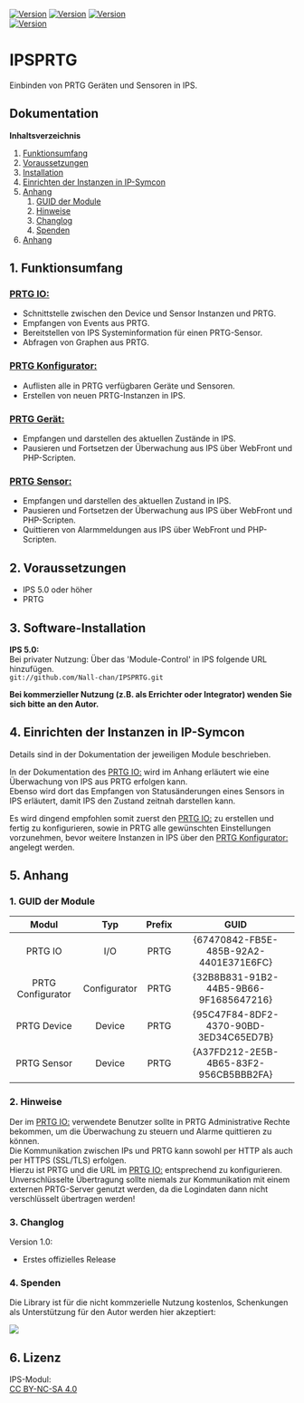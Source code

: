 [![Version](https://img.shields.io/badge/Symcon-PHPModul-red.svg)](https://www.symcon.de/service/dokumentation/entwicklerbereich/sdk-tools/sdk-php/)
[![Version](https://img.shields.io/badge/Modul%20Version-1.00-blue.svg)]()
[![Version](https://img.shields.io/badge/License-CC%20BY--NC--SA%204.0-green.svg)](https://creativecommons.org/licenses/by-nc-sa/4.0/)  
[![Version](https://img.shields.io/badge/Symcon%20Version-5.0%20%3E-green.svg)](https://www.symcon.de/forum/threads/37412-IP-Symcon-5-0-%28Testing%29)

# IPSPRTG 
Einbinden von PRTG Geräten und Sensoren in IPS.  

## Dokumentation

**Inhaltsverzeichnis**

1. [Funktionsumfang](#1-funktionsumfang)  
2. [Voraussetzungen](#2-voraussetzungen)  
3. [Installation](#3-installation)  
4. [Einrichten der Instanzen in IP-Symcon](#4-einrichten-der-instanzen-in-ip-symcon)
5. [Anhang](#5-anhang)  
    1. [GUID der Module](#1-guid-der-module)
    2. [Hinweise](#2-hinweise)
    3. [Changlog](#3-changlog)
    4. [Spenden](#4-spenden)
6. [Anhang](#6-anhang)  

## 1. Funktionsumfang

### [PRTG IO:](PRTGIO/)  

 - Schnittstelle zwischen den Device und Sensor Instanzen und PRTG.  
 - Empfangen von Events aus PRTG.  
 - Bereitstellen von IPS Systeminformation für einen PRTG-Sensor.  
 - Abfragen von Graphen aus PRTG.  

### [PRTG Konfigurator:](PRTGConfigurator/)  

 - Auflisten alle in PRTG verfügbaren Geräte und Sensoren.  
 - Erstellen von neuen PRTG-Instanzen in IPS.  

### [PRTG Gerät:](PRTGDevice/)  

 - Empfangen und darstellen des aktuellen Zustände in IPS.  
 - Pausieren und Fortsetzen der Überwachung aus IPS über WebFront und PHP-Scripten.  

### [PRTG Sensor:](PRTGSensor/)  

 - Empfangen und darstellen des aktuellen Zustand in IPS.  
 - Pausieren und Fortsetzen der Überwachung aus IPS über WebFront und PHP-Scripten.  
 - Quittieren von Alarmmeldungen aus IPS über WebFront und PHP-Scripten.  

## 2. Voraussetzungen

 - IPS 5.0 oder höher  
 - PRTG

## 3. Software-Installation

**IPS 5.0:**  
   Bei privater Nutzung: Über das 'Module-Control' in IPS folgende URL hinzufügen.  
    `git://github.com/Nall-chan/IPSPRTG.git`  

   **Bei kommerzieller Nutzung (z.B. als Errichter oder Integrator) wenden Sie sich bitte an den Autor.**  

## 4. Einrichten der Instanzen in IP-Symcon

Details sind in der Dokumentation der jeweiligen Module beschrieben.  

In der Dokumentation des [PRTG IO:](PRTGIO/) wird im Anhang erläutert wie eine Überwachung von IPS aus PRTG erfolgen kann.  
Ebenso wird dort das Empfangen von Statusänderungen eines Sensors in IPS erläutert, damit IPS den Zustand zeitnah darstellen kann.  

Es wird dingend empfohlen somit zuerst den [PRTG IO:](PRTGIO/) zu erstellen und fertig zu konfigurieren, sowie in PRTG alle gewünschten Einstellungen vorzunehmen, bevor weitere Instanzen in IPS über den [PRTG Konfigurator:](PRTGConfigurator/) angelegt werden.  


## 5. Anhang

###  1. GUID der Module

 
| Modul              | Typ          |Prefix  | GUID                                   |
| :----------------: | :----------: | :----: | :------------------------------------: |
| PRTG IO            | I/O          | PRTG   | {67470842-FB5E-485B-92A2-4401E371E6FC} |
| PRTG Configurator  | Configurator | PRTG   | {32B8B831-91B2-44B5-9B66-9F1685647216} |
| PRTG Device        | Device       | PRTG   | {95C47F84-8DF2-4370-90BD-3ED34C65ED7B} |
| PRTG Sensor        | Device       | PRTG   | {A37FD212-2E5B-4B65-83F2-956CB5BBB2FA} |


### 2. Hinweise  

Der im [PRTG IO:](PRTGIO/) verwendete Benutzer sollte in PRTG Administrative Rechte bekommen, um die Überwachung zu steuern und Alarme quittieren zu können.  
Die Kommunikation zwischen IPs und PRTG kann sowohl per HTTP als auch per HTTPS (SSL/TLS) erfolgen.  
Hierzu ist PRTG und die URL im [PRTG IO:](PRTGIO/) entsprechend zu konfigurieren.
Unverschlüsselte Übertragung sollte niemals zur Kommunikation mit einem externen PRTG-Server genutzt werden, da die Logindaten dann nicht verschlüsselt übertragen werden!  

### 3. Changlog

Version 1.0:  
 - Erstes offizielles Release  

### 4. Spenden  
  
  Die Library ist für die nicht kommzerielle Nutzung kostenlos, Schenkungen als Unterstützung für den Autor werden hier akzeptiert:  

<a href="https://www.paypal.com/cgi-bin/webscr?cmd=_s-xclick&hosted_button_id=G2SLW2MEMQZH2" target="_blank"><img src="https://www.paypalobjects.com/de_DE/DE/i/btn/btn_donate_LG.gif" border="0" /></a>

## 6. Lizenz

  IPS-Modul:  
  [CC BY-NC-SA 4.0](https://creativecommons.org/licenses/by-nc-sa/4.0/)  
 
